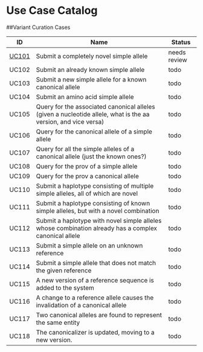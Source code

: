 # Use Case Catalog

##Variant Curation Cases

ID    | Name | Status
------|------| ---
[UC101](./UC101.html) | Submit a completely novel simple allele | needs review
UC102 | Submit an already known simple allele | todo
UC103 | Submit a new simple allele for a known canonical allele | todo
UC104 | Submit an amino acid simple allele | todo
UC105 | Query for the associated canonical alleles (given a nucleotide allele, what is the aa version, and vice versa) | todo
UC106 | Query for the canonical allele of a simple allele | todo
UC107 | Query for all the simple alleles of a canonical allele (just the known ones?) | todo
UC108 | Query for the prov of a simple allele | todo
UC109 | Query for the prov a canonical allele | todo
UC110 | Submit a haplotype consisting of multiple simple alleles, all of which are novel | todo
UC111 | Submit a haplotype consisting of known simple alleles, but with a novel combination | todo
UC112 | Submit a haplotype with novel simple alleles whose combination already has a complex canonical allele | todo
UC113 | Submit a simple allele on an unknown reference | todo
UC114 | Submit a simple allele that does not match the given reference | todo
UC115 | A new version of a reference sequence is added to the system | todo
UC116 | A change to a reference allele causes the invalidation of a canonical allele | todo
UC117 | Two canonical alleles are found to represent the same entity | todo
UC118 | The canonicalizer is updated, moving to a new version.  | todo
